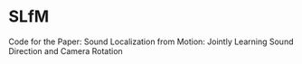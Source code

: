 # SLfM
Code for the Paper: Sound Localization from Motion: Jointly Learning Sound Direction and Camera Rotation
